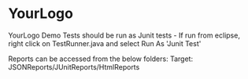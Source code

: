 # YourLogo
YourLogo Demo 
Tests should be run as Junit tests - If run from eclipse, right click on TestRunner.java and select Run As 'Junit Test'

Reports can be accessed from the below folders:
Target: JSONReports/JUnitReports/HtmlReports
